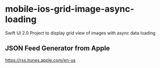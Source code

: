 # mobile-ios-grid-image-async-loading
Swift UI 2.0 Project to display grid view of images with async data loading



## JSON Feed Generator from Apple

https://rss.itunes.apple.com/en-us



